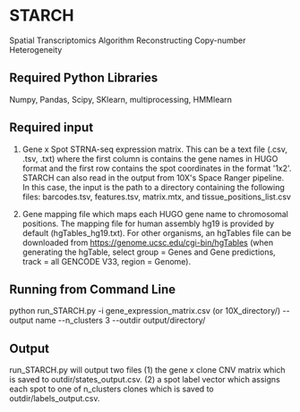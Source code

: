 # STARCH
Spatial Transcriptomics Algorithm Reconstructing Copy-number Heterogeneity

## Required Python Libraries
Numpy, Pandas, Scipy, SKlearn, multiprocessing, HMMlearn

## Required input
1. Gene x Spot STRNA-seq expression matrix. This can be a text file (.csv, .tsv, .txt) where the first column is contains the gene names in HUGO format and the first row contains the spot coordinates in the format '1x2'. STARCH can also read in the output from 10X's Space Ranger pipeline. In this case, the input is the path to a directory containing the following files: barcodes.tsv, features.tsv, matrix.mtx, and tissue_positions_list.csv

2. Gene mapping file which maps each HUGO gene name to chromosomal positions. The mapping file for human assembly hg19 is provided by default (hgTables_hg19.txt). For other organisms, an hgTables file can be downloaded from https://genome.ucsc.edu/cgi-bin/hgTables (when generating the hgTable, select group = Genes and Gene predictions, track = all GENCODE V33, region = Genome).

## Running from Command Line

python run_STARCH.py -i gene_expression_matrix.csv (or 10X_directory/) --output name --n_clusters 3 --outdir output/directory/

## Output

run_STARCH.py will output two files (1) the gene x clone CNV matrix which is saved to outdir/states_output.csv. (2) a spot label vector which assigns each spot to one of n_clusters clones which is saved to outdir/labels_output.csv.
